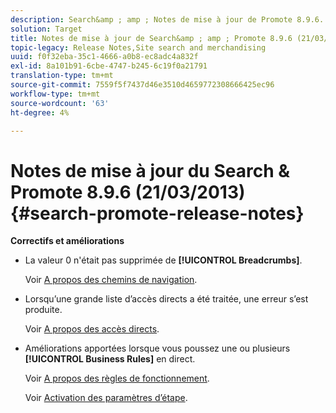 ```yaml
---
description: Search&amp ; amp ; Notes de mise à jour de Promote 8.9.6.
solution: Target
title: Notes de mise à jour de Search&amp ; amp ; Promote 8.9.6 (21/03/2013)
topic-legacy: Release Notes,Site search and merchandising
uuid: f0f32eba-35c1-4666-a0b8-ec8adc4a832f
exl-id: 8a101b91-6cbe-4747-b245-6c19f0a21791
translation-type: tm+mt
source-git-commit: 7559f5f7437d46e3510d4659772308666425ec96
workflow-type: tm+mt
source-wordcount: '63'
ht-degree: 4%

---
```


# Notes de mise à jour du Search &amp; Promote 8.9.6 (21/03/2013){#search-promote-release-notes}

**Correctifs et améliorations**

* La valeur 0 n&#39;était pas supprimée de **[!UICONTROL Breadcrumbs]**.

   Voir [A propos des chemins de navigation](../c-about-design-menu/c-about-breadcrumbs.md#concept_FB8A943C594A4A1593B118141DA61F03).

* Lorsqu’une grande liste d’accès directs a été traitée, une erreur s’est produite.

   Voir [A propos des accès directs](../c-about-rules-menu/c-about-direct-hits.md#concept_C5EE074A19FD4D5B8DD21DB575E35565).

* Améliorations apportées lorsque vous poussez une ou plusieurs **[!UICONTROL Business Rules]** en direct.

   Voir [A propos des règles de fonctionnement](../c-about-rules-menu/c-about-business-rules.md#concept_2A93D76216754D3D8412CDEA00BD26BD).

   Voir [Activation des paramètres d’étape](../c-about-staging.md#task_44306783B4C0408AAA58B471DAF2D9A4).
